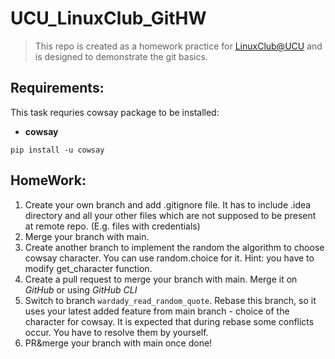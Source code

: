 # UCU_LinuxClub_GitHW
> This repo is created as a homework practice for [LinuxClub@UCU](https://github.com/ucu-cs/UCU_Linux_Club) and is designed to demonstrate the git basics.

## Requirements:
This task requries cowsay package to be installed:
* __cowsay__

```pip install -u cowsay```

## HomeWork:
1. Create your own branch and add .gitignore file. It has to include .idea directory and all your other files which are not supposed to be present at remote repo. (E.g. files with credentials)
2. Merge your branch with main.
3. Create another branch to implement the random the algorithm to choose cowsay character. You can use random.choice for it. Hint: you have to modify get_character function.
4. Create a pull request to merge your branch with main. Merge it on *GitHub* or using *GitHub CLI*
5. Switch to branch ```wardady_read_random_quote```. Rebase this branch, so it uses your latest added feature from main branch - choice of the character for cowsay. It is expected that during rebase some conflicts occur. You have to resolve them by yourself.
6. PR&merge your branch with main once done!
